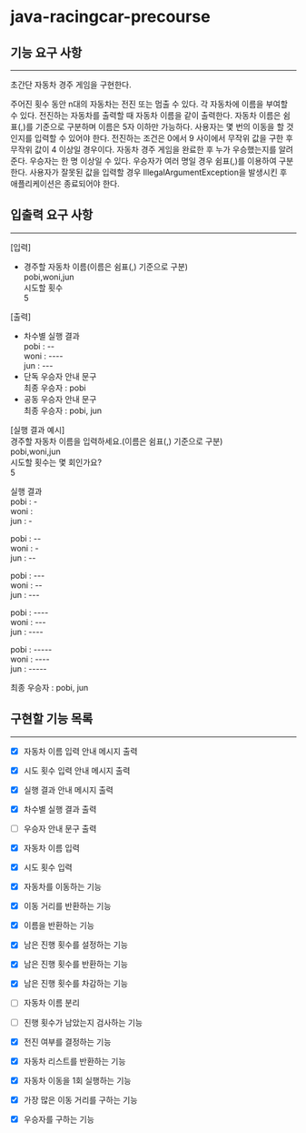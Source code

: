 # java-racingcar-precourse

## 기능 요구 사항

---

초간단 자동차 경주 게임을 구현한다.

주어진 횟수 동안 n대의 자동차는 전진 또는 멈출 수 있다.
각 자동차에 이름을 부여할 수 있다. 전진하는 자동차를 출력할 때 자동차 이름을 같이 출력한다.
자동차 이름은 쉼표(,)를 기준으로 구분하며 이름은 5자 이하만 가능하다.
사용자는 몇 번의 이동을 할 것인지를 입력할 수 있어야 한다.
전진하는 조건은 0에서 9 사이에서 무작위 값을 구한 후 무작위 값이 4 이상일 경우이다.
자동차 경주 게임을 완료한 후 누가 우승했는지를 알려준다. 우승자는 한 명 이상일 수 있다.
우승자가 여러 명일 경우 쉼표(,)를 이용하여 구분한다.
사용자가 잘못된 값을 입력할 경우 IllegalArgumentException을 발생시킨 후 애플리케이션은 종료되어야 한다.

## 입출력 요구 사항

---

[입력]  
- 경주할 자동차 이름(이름은 쉼표(,) 기준으로 구분)  
pobi,woni,jun  
시도할 횟수  
5  

[출력]  
- 차수별 실행 결과  
pobi : --  
woni : ----  
jun : ---  
- 단독 우승자 안내 문구  
최종 우승자 : pobi  
- 공동 우승자 안내 문구  
최종 우승자 : pobi, jun  


[실행 결과 예시]  
경주할 자동차 이름을 입력하세요.(이름은 쉼표(,) 기준으로 구분)  
pobi,woni,jun  
시도할 횟수는 몇 회인가요?  
5  
  
실행 결과  
pobi : -  
woni :  
jun : -  
  
pobi : --  
woni : -  
jun : -- 
  
pobi : ---  
woni : --  
jun : ---  
  
pobi : ----  
woni : ---  
jun : ----  
  
pobi : -----  
woni : ----  
jun : -----  
  
최종 우승자 : pobi, jun

## 구현할 기능 목록

---
- [x] 자동차 이름 입력 안내 메시지 출력
- [x] 시도 횟수 입력 안내 메시지 출력
- [x] 실행 결과 안내 메시지 출력
- [x] 차수별 실행 결과 출력
- [ ] 우승자 안내 문구 출력  


- [x] 자동차 이름 입력
- [x] 시도 횟수 입력


- [x] 자동차를 이동하는 기능
- [x] 이동 거리를 반환하는 기능
- [x] 이름을 반환하는 기능

- [x] 남은 진행 횟수를 설정하는 기능
- [x] 남은 진행 횟수를 반환하는 기능
- [x] 남은 진행 횟수를 차감하는 기능

  
- [ ] 자동차 이름 분리
- [ ] 진행 횟수가 남았는지 검사하는 기능
- [x] 전진 여부를 결정하는 기능
- [x] 자동차 리스트를 반환하는 기능
- [x] 자동차 이동을 1회 실행하는 기능
- [x] 가장 많은 이동 거리를 구하는 기능
- [x] 우승자를 구하는 기능


